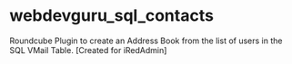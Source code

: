 # webdevguru_sql_contacts
Roundcube Plugin to create an Address Book from the list of users in the SQL VMail Table. [Created for iRedAdmin]
